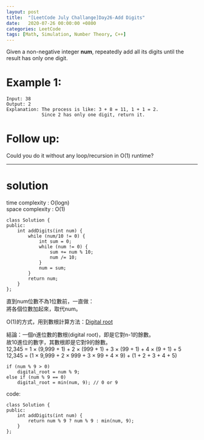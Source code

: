 ```yaml
---
layout: post
title:  "[LeetCode July Challange]Day26-Add Digits"
date:   2020-07-26 00:00:00 +0800
categories: LeetCode
tags: [Math, Simulation, Number Theory, C++]
---
```

Given a non-negative integer **num**, repeatedly add all its digits until the result has only one digit.  

# Example 1:  
	Input: 38
	Output: 2 
	Explanation: The process is like: 3 + 8 = 11, 1 + 1 = 2. 
	             Since 2 has only one digit, return it.

# Follow up:  
Could you do it without any loop/recursion in O(1) runtime?

______________________  

# solution
time complexity : O(logn)  
space complexity : O(1)

	class Solution {
	public:
	    int addDigits(int num) {
	        while (num/10 != 0) {
	            int sum = 0;
	            while (num != 0) {
	                sum += num % 10;
	                num /= 10;
	            }
	            num = sum;
	        }
	        return num;
	    }
	};

直到num位數不為1位數前，一直做：  
將各個位數加起來，取代num。

O(1)的方式，用到數根計算方法：[Digital root](https://en.wikipedia.org/wiki/Digital_root#Congruence_formula)

結論：一個n進位數的數根(digital root)，即是它對n-1的餘數。  
故10進位的數字，其數根即是它對9的餘數。  
12,345 = 1 × (9,999 + 1) + 2 × (999 + 1) + 3 × (99 + 1) + 4 × (9 + 1) + 5  
12,345 = (1 × 9,999 + 2 × 999 + 3 × 99 + 4 × 9) + (1 + 2 + 3 + 4 + 5)  

	if (num % 9 > 0)
		digital_root = num % 9;
	else if (num % 9 == 0)
		digital_root = min(num, 9); // 0 or 9

code:  

	class Solution {
	public:
	    int addDigits(int num) {
	        return num % 9 ? num % 9 : min(num, 9);
	    }
	};
